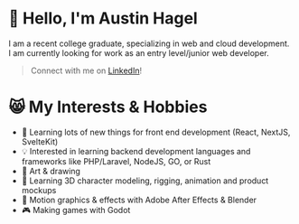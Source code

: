 # 👋 Hello, I'm Austin Hagel

I am a recent college graduate, specializing in web and cloud development. I am currently looking for work as an entry level/junior web developer.

>Connect with me on [LinkedIn](https://astn.sh/linkedin/)!

# 😸 My Interests & Hobbies

- 🤹 Learning lots of new things for front end development (React, NextJS, SvelteKit)
- 💡 Interested in learning backend development languages and frameworks like PHP/Laravel, NodeJS, GO, or Rust
- 🎨 Art & drawing
- 🦾 Learning 3D character modeling, rigging, animation and product mockups
- 🏃 Motion graphics & effects with Adobe After Effects & Blender
- 🎮 Making games with Godot

<!--
# 🤹 Skills
| Languages | Frameworks/Libraries | Soft Skills |
|---|---|---|
| HTML/CSS | React | Customer Service |
| JS/TS | Svelte | Communication |
| SQL | Tailwind | Teamwork |
| PHP | MySQL | Collaboration |
|  | NodeJS | |
-->

